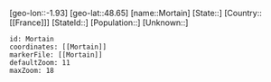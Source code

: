 ﻿---
location: [48.65,-1.93]
mapzoom: [7,12] 
mapmarker: city 
type: City
tags:
- geo/City


SpocWebEntityId: 32603
isDeleted: false
confidential: public

---
[geo-lon::-1.93]
[geo-lat::48.65]
[name::Mortain]
[State::]
[Country::[[France]]]
[StateId::]
[Population::]
[Unknown::]


```leaflet
id: Mortain
coordinates: [[Mortain]]
markerFile: [[Mortain]]
defaultZoom: 11 
maxZoom: 18
```
